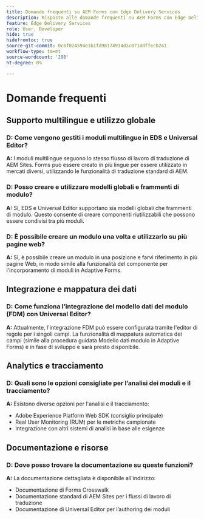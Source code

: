 ```yaml
---
title: Domande frequenti su AEM Forms con Edge Delivery Services
description: Risposte alle domande frequenti su AEM Forms con Edge Delivery Services e Universal Editor. Scopri i moduli multilingue, i modelli globali, i frammenti di modulo, le funzionalità di analisi e di integrazione dei dati.
feature: Edge Delivery Services
role: User, Developer
hide: true
hidefromtoc: true
source-git-commit: 0c6f024594e1b1fd98174914d2c0714dffecb241
workflow-type: tm+mt
source-wordcount: '298'
ht-degree: 0%

---
```




# Domande frequenti

## Supporto multilingue e utilizzo globale

### D: Come vengono gestiti i moduli multilingue in EDS e Universal Editor?

**A:** I moduli multilingue seguono lo stesso flusso di lavoro di traduzione di AEM Sites. Forms può essere creato in più lingue per essere utilizzato in mercati diversi, utilizzando le funzionalità di traduzione standard di AEM.

### D: Posso creare e utilizzare modelli globali e frammenti di modulo?

**A:** Sì, EDS e Universal Editor supportano sia modelli globali che frammenti di modulo. Questo consente di creare componenti riutilizzabili che possono essere condivisi tra più moduli.

### D: È possibile creare un modulo una volta e utilizzarlo su più pagine web?

**A:** Sì, è possibile creare un modulo in una posizione e farvi riferimento in più pagine Web, in modo simile alla funzionalità del componente per l&#39;incorporamento di moduli in Adaptive Forms.

## Integrazione e mappatura dei dati

### D: Come funziona l’integrazione del modello dati del modulo (FDM) con Universal Editor?

**A:** Attualmente, l&#39;integrazione FDM può essere configurata tramite l&#39;editor di regole per i singoli campi. La funzionalità di mappatura automatica dei campi (simile alla procedura guidata Modello dati modulo in Adaptive Forms) è in fase di sviluppo e sarà presto disponibile.

## Analytics e tracciamento

### D: Quali sono le opzioni consigliate per l’analisi dei moduli e il tracciamento?

**A:** Esistono diverse opzioni per l&#39;analisi e il tracciamento:

- Adobe Experience Platform Web SDK (consiglio principale)
- Real User Monitoring (RUM) per le metriche campionate
- Integrazione con altri sistemi di analisi in base alle esigenze

## Documentazione e risorse

### D: Dove posso trovare la documentazione su queste funzioni?

**A:** La documentazione dettagliata è disponibile all&#39;indirizzo:

- Documentazione di Forms Crosswalk
- Documentazione standard di AEM Sites per i flussi di lavoro di traduzione
- Documentazione di Universal Editor per l’authoring dei moduli

